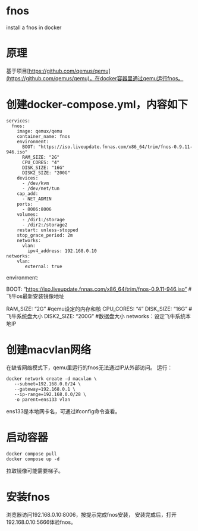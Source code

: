 # fnos
install a fnos in docker

# 原理
基于项目[https://github.com/qemus/qemu](https://github.com/qemus/qemu)，在docker容器里通过qemu运行fnos。

# 创建docker-compose.yml，内容如下
```
services:
  fnos:
    image: qemux/qemu
    container_name: fnos
    environment:
      BOOT: "https://iso.liveupdate.fnnas.com/x86_64/trim/fnos-0.9.11-946.iso"
      RAM_SIZE: "2G"
      CPU_CORES: "4"
      DISK_SIZE: "16G"
      DISK2_SIZE: "200G"
    devices:
      - /dev/kvm
      - /dev/net/tun
    cap_add:
      - NET_ADMIN
    ports:
      - 8006:8006
    volumes:
      - /dir1:/storage
      - /dir2:/storage2
    restart: unless-stopped
    stop_grace_period: 2m
    networks:
      vlan:
        ipv4_address: 192.168.0.10
networks:
    vlan:
       external: true
```

environment:

BOOT: “https://iso.liveupdate.fnnas.com/x86_64/trim/fnos-0.9.11-946.iso“ #飞牛os最新安装镜像地址

RAM_SIZE: “2G” #qemu设定的内存和核
CPU_CORES: “4”
DISK_SIZE: “16G” #飞牛系统盘大小
DISK2_SIZE: “200G” #数据盘大小
networks：设定飞牛系统本地IP

# 创建macvlan网络
在缺省网络模式下，qemu里运行的fnos无法通过IP从外部访问。
运行：
```
docker network create -d macvlan \
   --subnet=192.168.0.0/24 \
   --gateway=192.168.0.1 \
   --ip-range=192.168.0.0/28 \
   -o parent=ens133 vlan
```   
ens133是本地网卡名，可通过ifconfig命令查看。

# 启动容器
```
docker compose pull
docker compose up -d
```
拉取镜像可能需要梯子。

# 安装fnos
浏览器访问192.168.0.10:8006，按提示完成fnos安装，
安装完成后，打开192.168.0.10:5666体验fnos。


